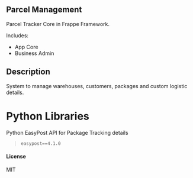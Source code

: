 ## Parcel Management

Parcel Tracker Core in Frappe Framework.

Includes:
- App Core
- Business Admin

## Description
System to manage warehouses, customers, packages and custom logistic details.

# Python Libraries

Python EasyPost API for Package Tracking details
> `easypost==4.1.0`


#### License

MIT